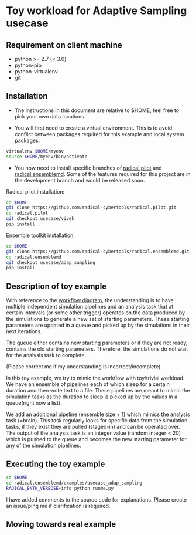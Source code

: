 # Toy workload for Adaptive Sampling usecase


## Requirement on client machine

* python >= 2.7 (< 3.0)
* python-pip
* python-virtualenv
* git

## Installation

* The instructions in this document are relative to $HOME, feel free to pick your own data locations.

* You will first need to create a virtual environment. This is to avoid conflict between packages required for this example and local system packages. 

```bash
virtualenv $HOME/myenv
source $HOME/myenv/bin/activate
```

* You now need to install specific branches of [radical.pilot](https://github.com/radical-cybertools/radical.pilot) and [radical.ensemblemd](https://github.com/radical-cybertools/radical.ensemblemd). Some of the features required for this project are in the development branch and would be released soon.


Radical pilot installation:

```bash
cd $HOME
git clone https://github.com/radical-cybertools/radical.pilot.git
cd radical.pilot
git checkout usecase/vivek
pip install .
```

Ensemble toolkit installation:

```bash
cd $HOME
git clone https://github.com/radical-cybertools/radical.ensemblemd.git
cd radical.ensemblemd
git checkout usecase/adap_sampling
pip install .
```

## Description of toy example

With reference to the [workflow diagram](https://github.com/markovmodel/adaptive-sampling/blob/master/resources/figs/adaptive_sampling_scheme.pdf), the understanding is to have multiple independent simulation pipelines and an analysis task that at certain intervals (or some other trigger) operates on the data produced by the simulations to generate a new set of starting parameters. These starting parameters are updated in a queue and picked up by the simulations in their next iterations.

The queue either contains new starting parameters or if they are not ready, contains the old starting parameters. Therefore, the simulations do not wait for the analysis task to complete.

(Please correct me if my understanding is incorrect/incomplete).

In this toy example, we try to mimic the workflow with toy/trivial workload. We have an ensemble of pipelines each of which sleep for a certain duration and then write text to a file. These pipelines are meant to mimic the simulation tasks as the duration to sleep is picked up by the values in a queue(right now a list).

We add an additional pipeline (ensemble size + 1) which mimics the analysis task (=brain). This task regularly looks for specific data from the simulation tasks, if they exist they are pulled (staged-in) and can be operated over. The output of the analysis task is an integer value (random integer < 20) which is pushed to the queue and becomes the new starting parameter for any of the simulation pipelines.


## Executing the toy example

```bash
cd $HOME
cd radical.ensemblemd/examples/usecase_adap_sampling
RADICAL_ENTK_VERBOSE=info python runme.py
```

I have added comments to the source code for explanations. Please create an issue/ping me if clarification is required.


## Moving towards real example

